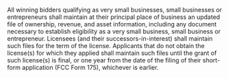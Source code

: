 All winning bidders qualifying as very small businesses, small businesses or entrepreneurs shall maintain at their principal place of business an updated file of ownership, revenue, and asset information, including any document necessary to establish eligibility as a very small business, small business or entrepreneur. Licensees (and their successors-in-interest) shall maintain such files for the term of the license. Applicants that do not obtain the license(s) for which they applied shall maintain such files until the grant of such license(s) is final, or one year from the date of the filing of their short-form application (FCC Form 175), whichever is earlier.

